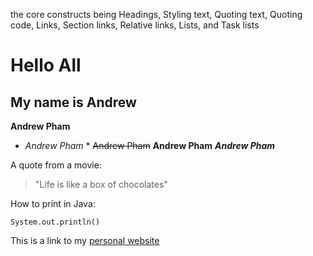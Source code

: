 the core constructs being Headings, Styling text, Quoting text, Quoting code, Links, Section links, Relative links, Lists, and Task lists

# Hello All
## My name is Andrew

**Andrew Pham** 
* *Andrew Pham* *
~~Andrew Pham~~
**Andrew Pham**
***Andrew Pham***

A quote from a movie:
> "Life is like a box of chocolates"

How to print in Java:
```
System.out.println()
```

This is a link to my [personal website](https://andrewdpham.github.io/)

